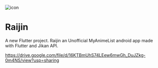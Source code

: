 ![icon](https://user-images.githubusercontent.com/50752992/107628722-0d08d700-6c87-11eb-9181-ebfb1f49930c.png)

# Raijin

A new Flutter project.
Raijin an Unofficial MyAnimeList android app made with Flutter and Jikan API.

https://drive.google.com/file/d/16KTBmUhS74LEew6mwGh_DuJZkg-0m4NS/view?usp=sharing


